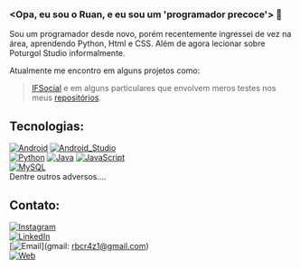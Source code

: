 ### <Opa, eu sou o Ruan, e eu sou um 'programador precoce'> 👋

Sou um programador desde novo, porém recentemente ingressei de vez na área, aprendendo Python, Html e CSS. Além de agora lecionar sobre Poturgol Studio informalmente.

Atualmente me encontro em alguns projetos como:
>[IFSocial](https://github.com/cocacolacomvodka/IFSocial)
e em alguns particulares que envolvem meros testes nos meus [repositórios](https://github.com/rbxyz?tab=repositories).

## Tecnologias:
[![Android](https://img.shields.io/badge/Android-3DDC84?style=for-the-badge&logo=android&logoColor=white&labelColor=101010)]()
[![Android_Studio](https://img.shields.io/badge/Android_Studio-3DDC84?style=for-the-badge&logo=android-studio&logoColor=white&labelColor=101010)]()
</br>
[![Python](https://img.shields.io/badge/Python-yellow?style=for-the-badge&logo=python&logoColor=white&labelColor=101010)]()
[![Java](https://img.shields.io/badge/Java-007396?style=for-the-badge&logo=java&logoColor=white&labelColor=101010)]()
[![JavaScript](https://img.shields.io/badge/JavaScript-F7DF1E?style=for-the-badge&logo=javascript&logoColor=white&labelColor=101010)]()
<br>
[![MySQL](https://img.shields.io/badge/MySQL-4479A1?style=for-the-badge&logo=mysql&logoColor=white&labelColor=101010)]()
</br>
Dentre outros adversos....

## Contato:
[![Instagram](https://img.shields.io/badge/Instagram-@rb_rs_-E4405F?style=for-the-badge&logo=instagram&logoColor=white&labelColor=101010)](https://instagram.com/rb_rs_)
</br>
[![LinkedIn](https://img.shields.io/badge/LinkedIn-Ruan_Bueno-0077B5?style=for-the-badge&logo=linkedin&logoColor=white&labelColor=101010)](https://www.linkedin.com/in/ruan-bueno-68929923a)
<br>
[![Email](https://img.shields.io/badge/rbcr4z1@gmail.com-D14836?style=for-the-badge&logo=gmail&logoColor=white&labelColor=101010)](gmail: rbcr4z1@gmail.com)
</br>
[![Web](https://img.shields.io/badge/IFSocial-14a1f0?style=for-the-badge&logo=dev.to&logoColor=white&labelColor=101010)]([https://mouredev.com](https://github.com/cocacolacomvodka/IFSocial/discussions/ifsocialproject.my.canva.site))
